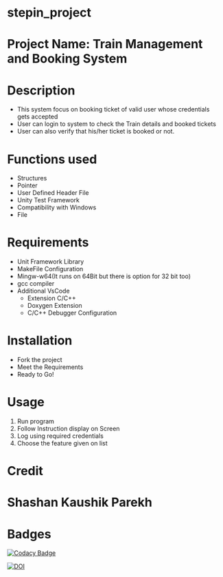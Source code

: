 # stepin_project

# Project Name: Train Management and Booking System

# Description
* This system focus on booking ticket of valid user whose credentials gets accepted
* User can login to system to check the Train details and booked tickets
* User can also verify that his/her ticket is booked or not.

# Functions used
* Structures
* Pointer
* User Defined Header File
* Unity Test Framework
* Compatibility with Windows
* File

# Requirements
* Unit Framework Library
* MakeFile Configuration
* Mingw-w64(It runs on 64Bit but there is option for 32 bit too)
* gcc compiler
* Additional VsCode
  * Extension C/C++ 
  * Doxygen Extension
  * C/C++ Debugger Configuration

# Installation
* Fork the project
* Meet the Requirements
* Ready to Go!

# Usage
1. Run program
2. Follow Instruction display on Screen
3. Log using required credentials
4. Choose the feature given on list

# Credit
# Shashan Kaushik Parekh


# Badges

[![Codacy Badge](https://app.codacy.com/project/badge/Grade/ecd689a6295b43e3a19abeb8a1eb7359)](https://www.codacy.com/gh/shashanparekh/stepin_project/dashboard?utm_source=github.com&amp;utm_medium=referral&amp;utm_content=shashanparekh/stepin_project&amp;utm_campaign=Badge_Grade)

[![DOI](https://zenodo.org/badge/355883405.svg)](https://zenodo.org/badge/latestdoi/355883405)
